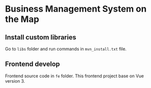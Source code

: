 # Business Management System on the Map



## Install custom libraries

Go to ``libs`` folder and run commands in ``mvn_install.txt`` file.


## Frontend develop

Frontend source code in ``fe`` folder. This frontend project base on Vue version 3.